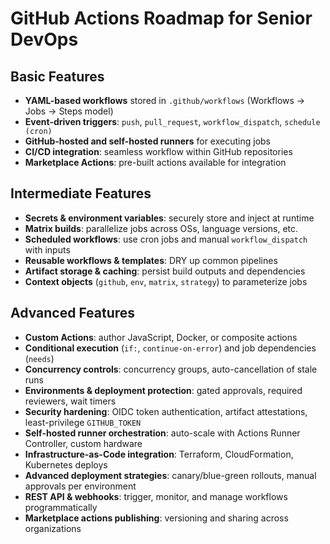 # GitHub Actions Roadmap for Senior DevOps

## Basic Features
- **YAML-based workflows** stored in `.github/workflows` (Workflows → Jobs → Steps model)
- **Event-driven triggers**: `push`, `pull_request`, `workflow_dispatch`, `schedule (cron)`
- **GitHub-hosted and self-hosted runners** for executing jobs
- **CI/CD integration**: seamless workflow within GitHub repositories
- **Marketplace Actions**: pre-built actions available for integration

## Intermediate Features
- **Secrets & environment variables**: securely store and inject at runtime
- **Matrix builds**: parallelize jobs across OSs, language versions, etc.
- **Scheduled workflows**: use cron jobs and manual `workflow_dispatch` with inputs
- **Reusable workflows & templates**: DRY up common pipelines
- **Artifact storage & caching**: persist build outputs and dependencies
- **Context objects** (`github`, `env`, `matrix`, `strategy`) to parameterize jobs

## Advanced Features
- **Custom Actions**: author JavaScript, Docker, or composite actions
- **Conditional execution** (`if:`, `continue-on-error`) and job dependencies (`needs`)
- **Concurrency controls**: concurrency groups, auto-cancellation of stale runs
- **Environments & deployment protection**: gated approvals, required reviewers, wait timers
- **Security hardening**: OIDC token authentication, artifact attestations, least-privilege `GITHUB_TOKEN`
- **Self-hosted runner orchestration**: auto-scale with Actions Runner Controller, custom hardware
- **Infrastructure-as-Code integration**: Terraform, CloudFormation, Kubernetes deploys
- **Advanced deployment strategies**: canary/blue-green rollouts, manual approvals per environment
- **REST API & webhooks**: trigger, monitor, and manage workflows programmatically
- **Marketplace actions publishing**: versioning and sharing across organizations
